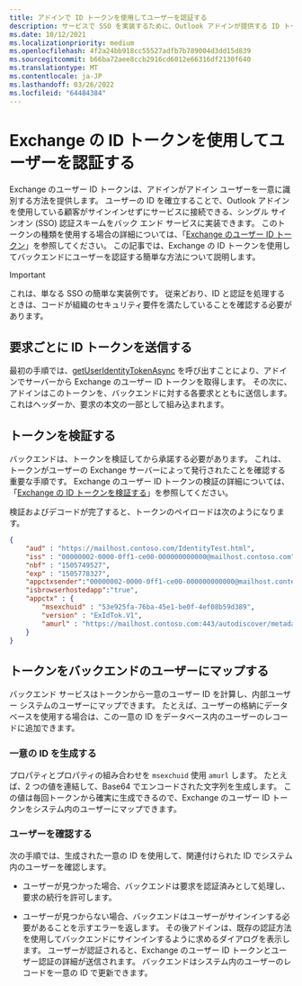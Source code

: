 ```yaml
---
title: アドインで ID トークンを使用してユーザーを認証する
description: サービスで SSO を実装するために、Outlook アドインが提供する ID トークンの使用方法について説明します。
ms.date: 10/12/2021
ms.localizationpriority: medium
ms.openlocfilehash: 4f2a24bb918cc55527adfb7b789004d3dd15d839
ms.sourcegitcommit: b66ba72aee8ccb2916cd6012e66316df2130f640
ms.translationtype: MT
ms.contentlocale: ja-JP
ms.lasthandoff: 03/26/2022
ms.locfileid: "64484384"
---
```

# <a name="authenticate-a-user-with-an-identity-token-for-exchange"></a>Exchange の ID トークンを使用してユーザーを認証する

Exchange のユーザー ID トークンは、アドインがアドイン ユーザーを一意に識別する方法を提供します。 ユーザーの ID を確立することで、Outlook アドインを使用している顧客がサインインせずにサービスに接続できる、シングル サインオン (SSO) 認証スキームをバック エンド サービスに実装できます。 このトークンの種類を使用する場合の詳細については、「[Exchange のユーザー ID トークン](authentication.md#exchange-user-identity-token)」を参照してください。 この記事では、Exchange の ID トークンを使用してバックエンドにユーザーを認証する簡単な方法について説明します。

> [!IMPORTANT]
> これは、単なる SSO の簡単な実装例です。 従来どおり、ID と認証を処理するときは、コードが組織のセキュリティ要件を満たしていることを確認する必要があります。

## <a name="send-the-id-token-with-each-request"></a>要求ごとに ID トークンを送信する

最初の手順では、[getUserIdentityTokenAsync](/javascript/api/requirement-sets/outlook/preview-requirement-set/office.context.mailbox#methods) を呼び出すことにより、アドインでサーバーから Exchange のユーザー ID トークンを取得します。 その次に、アドインはこのトークンを、バックエンドに対する各要求とともに送信します。 これはヘッダーか、要求の本文の一部として組み込まれます。

## <a name="validate-the-token"></a>トークンを検証する

バックエンドは、トークンを検証してから承諾する必要があります。 これは、トークンがユーザーの Exchange サーバーによって発行されたことを確認する重要な手順です。 Exchange のユーザー ID トークンの検証の詳細については、「[Exchange の ID トークンを検証する](validate-an-identity-token.md)」を参照してください。

検証およびデコードが完了すると、トークンのペイロードは次のようになります。

```json
{ 
    "aud" : "https://mailhost.contoso.com/IdentityTest.html",
    "iss" : "00000002-0000-0ff1-ce00-000000000000@mailhost.contoso.com",
    "nbf" : "1505749527",
    "exp" : "1505778327",
    "appctxsender":"00000002-0000-0ff1-ce00-000000000000@mailhost.context.com",
    "isbrowserhostedapp":"true",
    "appctx" : {
        "msexchuid" : "53e925fa-76ba-45e1-be0f-4ef08b59d389",
        "version" : "ExIdTok.V1",
        "amurl" : "https://mailhost.contoso.com:443/autodiscover/metadata/json/1"
    }
}
```

## <a name="map-the-token-to-a-user-in-your-backend"></a>トークンをバックエンドのユーザーにマップする

バックエンド サービスはトークンから一意のユーザー ID を計算し、内部ユーザー システムのユーザーにマップできます。 たとえば、ユーザーの格納にデータベースを使用する場合は、この一意の ID をデータベース内のユーザーのレコードに追加できます。

### <a name="generate-a-unique-id"></a>一意の ID を生成する

プロパティとプロパティの組み合わせを `msexchuid` 使用 `amurl` します。 たとえば、2 つの値を連結して、Base64 でエンコードされた文字列を生成します。 この値は毎回トークンから確実に生成できるので、Exchange のユーザー ID トークンをシステム内のユーザーにマップできます。

### <a name="check-the-user"></a>ユーザーを確認する

次の手順では、生成された一意の ID を使用して、関連付けられた ID でシステム内のユーザーを確認します。

- ユーザーが見つかった場合、バックエンドは要求を認証済みとして処理し、要求の続行を許可します。

- ユーザーが見つからない場合、バックエンドはユーザーがサインインする必要があることを示すエラーを返します。 その後アドインは、既存の認証方法を使用してバックエンドにサインインするように求めるダイアログを表示します。 ユーザーが認証されると、Exchange のユーザー ID トークンとユーザー認証の詳細が送信されます。 バックエンドはシステム内のユーザーのレコードを一意の ID で更新できます。
